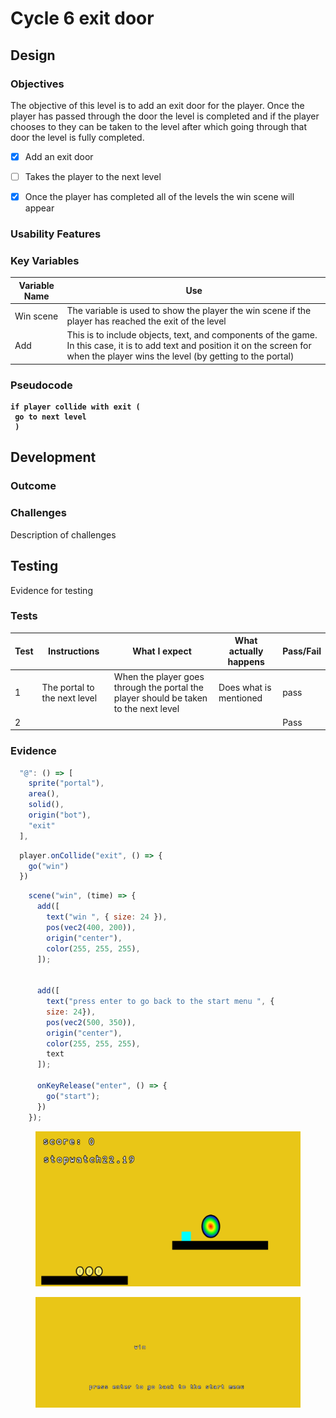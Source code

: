 # Cycle 6 exit door

##

## Design

### Objectives

The objective of this level is to add an exit door for the player. Once the player has passed through the door the level is completed and if the player chooses to they can be taken to the level after which going through that door the level is fully completed.

* [x] Add an exit door
* [ ] Takes the player to the next level  &#x20;
* [x] Once the player has completed all of the levels the win scene will appear   &#x20;





### Usability Features

&#x20;&#x20;

### Key Variables

| Variable Name | Use                                                                                                                                                                                         |
| ------------- | ------------------------------------------------------------------------------------------------------------------------------------------------------------------------------------------- |
| Win scene     | The variable is used to show the player the win scene if the player has reached the exit of the level                                                                                       |
|  Add          | This is to include objects, text, and components of the game. In this case, it is to add text and  position it on the screen for when the player wins the level (by getting to the portal)  |

### Pseudocode

<pre><code><strong>if player collide with exit (
</strong><strong> go to next level
</strong><strong> )</strong></code></pre>

## Development

### Outcome

### Challenges

Description of challenges

## Testing

Evidence for testing

### Tests

| Test | Instructions                  | What I expect                                                                         | What actually happens  | Pass/Fail |
| ---- | ----------------------------- | ------------------------------------------------------------------------------------- | ---------------------- | --------- |
| 1    | The portal to the next level  | When the player goes through the portal the player should be taken to the next level  | Does what is mentioned | pass      |
| 2    |                               |                                                                                       |                        | Pass      |

### Evidence

```javascript
  "@": () => [
    sprite("portal"),
    area(),
    solid(),
    origin("bot"),
    "exit"
  ],
```

```javascript
  player.onCollide("exit", () => {
    go("win")
  })
```

```javascript
    scene("win", (time) => {
      add([
        text("win ", { size: 24 }),
        pos(vec2(400, 200)),
        origin("center"),
        color(255, 255, 255),
      ]);


      add([
        text("press enter to go back to the start menu ", {
        size: 24}),
        pos(vec2(500, 350)),
        origin("center"),
        color(255, 255, 255),
        text
      ]);

      onKeyRelease("enter", () => {
        go("start");
      })
    });
```

<figure><img src="../.gitbook/assets/image (3).png" alt=""><figcaption></figcaption></figure>

<figure><img src="../.gitbook/assets/image (1) (2).png" alt=""><figcaption></figcaption></figure>
